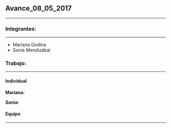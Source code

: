 ## Avance_08_05_2017

---

### Integrantes:

---

- Mariana Godina
- Sonia Mendizábal

### Trabajo:

---

#### Individual


**Mariana:**

**Sonia:** 

#### Equipo


---